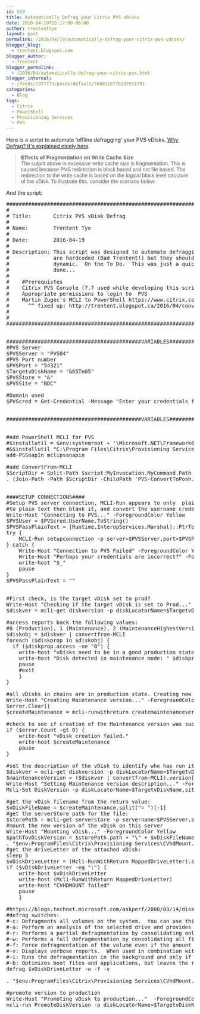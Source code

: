```yaml
---
id: 519
title: Automatically Defrag your Citrix PVS vDisks
date: 2016-04-19T15:17:00-06:00
author: trententtye
layout: post
permalink: /2016/04/19/automatically-defrag-your-citrix-pvs-vdisks/
blogger_blog:
  - trentent.blogspot.com
blogger_author:
  - Trentent
blogger_permalink:
  - /2016/04/automatically-defrag-your-citrix-pvs.html
blogger_internal:
  - /feeds/7977773/posts/default/7048726776245551791
categories:
  - Blog
tags:
  - Citrix
  - PowerShell
  - Provisioning Services
  - PVS
---
```

Here is a script to automate 'offline defragging' your PVS vDisks.  [Why Defrag?  It's explained nicely here](https://www.citrix.com/blogs/2015/01/19/size-matters-pvs-ram-cache-overflow-sizing/?_ga=1.24764090.1091830672.1452712354).

> <span style="font-family: Arial, Helvetica, sans-serif;"><b>Effects of Fragmentation on Write Cache Size</b><br /> The culprit above in excessive write cache size is fragmentation. This is caused because PVS redirection is block based and not file based. The redirection to the write cache is based on the logical block level structure of the vDisk. To illustrate this, consider the scenario below.</span>

And the script:

<pre class="lang:ps decode:true">############################################################################################
#
# Title:       Citrix PVS vDisk Defrag
#
# Name:        Trentent Tye
#
# Date:        2016-04-19
#
# Description: This script was designed to automate defragging vDisks.  The variables underneath
#              are hardcoded (Bad Trentent!) but they should become parameterized to make this
#              dynamic.  On the To Do.  This was just a quick and dirty script to get this
#              done...
#    
#    #Prerequistes
#    Citrix PVS Console (7.7 used while developing this script)
#    Appropriate permissions to login to  PVS
#    Martin Zugec's MCLI to PowerShell https://www.citrix.com/blogs/2012/07/23/provisioning-services-and-powershell-easier-method/
#      ^^ fixed up: http://trentent.blogspot.ca/2016/04/convertfrom-mcli-for-pvs-76-posh-module.html
#    
#    
############################################################################################
 
 
###########################################VARIABLES##########################################
#PVS Server
$PVSServer = "PVS04"
#PVS Port number
$PVSPort = "54321"
$TargetvDiskName = "&65Tn05"
$PVSStore = "&"
$PVSSite = "BDC"
 
#Domain used
$PVScred = Get-Credential -Message "Enter your credentials for Citrix PVS (DOMAIN\Username):"
 
 
###########################################VARIABLES##########################################
 
 
#Add PowerShell MCLI for PVS
#$installutil = $env:systemroot + '\Microsoft.NET\Framework64\v4.0.30319\installutil.exe'
#&$installutil "C:\Program Files\Citrix\Provisioning Services Console\McliPSSnapIn.dll"
add-PSSnapIn mclipssnapin
 
#add ConvertFrom-MCLI
$ScriptDir = Split-Path $script:MyInvocation.MyCommand.Path
. (Join-Path -Path $ScriptDir -ChildPath 'PVS-ConvertToPosh.ps1')
 
 
####SETUP CONNECTIONS####
#Setup PVS server connection, MCLI-Run appears to only  plain text for the username and password...  We will convert the secure string password 
#to plain text then blank it, and convert the username credential to a string to prevent an object being passed.
Write-Host "Connecting to PVS..." -ForegroundColor Yellow
$PVSUser = $PVScred.UserName.ToString()
$PVSPassPlainText = [Runtime.InteropServices.Marshal]::PtrToStringAuto([Runtime.InteropServices.Marshal]::SecureStringToBSTR($PVSCred.Password))
try {
    MCLI-Run setupconnection -p server=$PVSServer,port=$PVSPort,user=$PVSUser,password=$PVSPassPlainText -ErrorAction Stop
} catch {
    Write-Host "Connection to PVS Failed" -ForegroundColor Yellow
    Write-Host "Perhaps your credentials are incorrect?" -ForegroundColor Yellow
    write-host "$_"
    pause
}
$PVSPassPlainText = ""
 
 
#First check, is the target vDisk set to prod?
Write-Host "Checking if the target vDisk is set to Prod..." -ForegroundColor Yellow
$diskver = mcli-get diskversion -p diskLocatorName=$TargetvDiskName,siteName=$PVSSite,storeName=$PVSStore
 
#access reports back the following values:
#0 (Production), 1 (Maintenance), 2 (MaintenanceHighestVersion), 3 (Override), 4 (Merge), 5(MergeMaintenance), 6 (MergeTest), and 7 (Test) Min=0, Max=7, Default=0
$diskobj = $diskver | convertfrom-MCLI
foreach ($diskprop in $diskobj) {
  if ($diskprop.access -ne "0") {
    write-host "vDisks need to be in a good production state. A maintenance or test vDisk version was detected.`nPlease remove or promote this version before continuing."
    write-host "Disk detected in maintenance mode: " $diskprop.diskFileName
    pause
    #exit
    }
}
 
#all vDisks in chains are in production state. Creating new version...
Write-Host "Creating Maintenance version..." -ForegroundColor Yellow
$error.Clear()
$createMaintenance = mcli-runwithreturn createmaintenanceversion -p diskLocatorName=$TargetvDiskName,siteName=$PVSSite,storeName=$PVSStore
 
#check to see if creation of the Maintenance version was successful
if ($error.Count -gt 0) {
    write-host "vDisk creation failed."
    write-host $createMaintenance
    pause
}
 
#set the description of the vDisk to identify who has run it:
$diskver = mcli-get diskversion -p diskLocatorName=$TargetvDiskName,siteName=$PVSSite,storeName=$PVSStore
$maintenanceVersion = ($diskver | convertfrom-MCLI).version[-1]
Write-Host "Setting Maintenance version description..." -ForegroundColor Yellow
Mcli-Set DiskVersion -p diskLocatorName=$TargetvDiskName,siteName=$PVSSite,storeName=$PVSStore,version=$maintenanceVersion -r description="$env:username defragged the vDisk"
 
#get the vDisk filename from the return value:
$vDiskFileName = $createMaintenance.split("= ")[-1]
#get the serverStore path for the file:
$storePath = mcli-get serverstore -p servername=$PVSServer,storename=$PVSStore | ConvertFrom-MCLI
#mount the new version of the vDisk on this server
Write-Host "Mounting vDisk..." -ForegroundColor Yellow
$pathTovDiskVersion = $storePath.path + "\" + $vDiskFileName
. "$env:ProgramFiles\Citrix\Provisioning Services\CVhdMount.exe" -p 1 $pathTovDiskVersion
#get the driveLetter of the attached vDisk:
sleep 5
$vDiskDriveLetter = (Mcli-RunWithReturn MappedDriveLetter).split("= ")[-1] + ":"
if ($vDiskDriveLetter -eq ":") {
    write-host $vDiskDriveLetter
    write-host (Mcli-RunWithReturn MappedDriveLetter)
    write-host "CVHDMOUNT failed"
    pause
    }
 
#https://blogs.technet.microsoft.com/askperf/2008/03/14/disk-fragmentation-and-system-performance/
#defrag switches:
#-c: Defragments all volumes on the system.  You can use this switch without needing to specify a drive letter or mount point
#-a: Perform an analysis of the selected drive and provides a summary output (shown below):
#-r: Performs a partial defragmentation by consolidating only file fragments that are less than 64MB in size.  This is the default setting
#-w: Performs a full defragmentation by consolidating all file fragments regardless of size
#-f: Force defragmentation of the volume even if the amount of free space is lower than normally required.  When running this, be aware that it can result in slow system performance while the defragmentation is occurring
#-v: Displays verbose reports.  When used in combination with the -a switch, only the analysis report is displayed.  When used alone, both the analysis and defragmentation reports are shown.
#-i: Runs the defragmentation in the background and only if the system is idle
#-b: Optimizes boot files and applications, but leaves the rest of the drive untouched.  Only works on boot drive
defrag $vDiskDriveLetter -w -f -v
 
. "$env:ProgramFiles\Citrix\Provisioning Services\CVhdMount.exe" -u 0
 
#promote version to production
Write-Host "Promoting vDisk to production..."  -ForegroundColor Yellow
mcli-run PromoteDiskVersion -p diskLocatorName=$TargetvDiskName,siteName=$PVSSite,storeName=$PVSStore</pre>

&nbsp;

<!-- AddThis Advanced Settings generic via filter on the_content -->

<!-- AddThis Share Buttons generic via filter on the_content -->